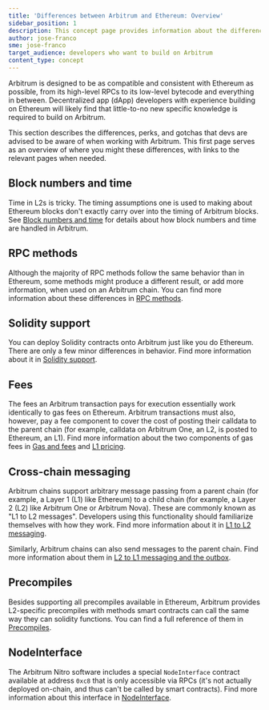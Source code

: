 ```yaml
---
title: 'Differences between Arbitrum and Ethereum: Overview'
sidebar_position: 1
description: This concept page provides information about the differences between Arbitrum and Ethereum so developers can easily understand what to expect when deploying to Arbitrum
author: jose-franco
sme: jose-franco
target_audience: developers who want to build on Arbitrum
content_type: concept
---
```


Arbitrum is designed to be as compatible and consistent with Ethereum as possible, from its high-level RPCs to its low-level bytecode and everything in between. <a data-quicklook-from="dapp">Decentralized app (dApp)</a> developers with experience building on Ethereum will likely find that little-to-no new specific knowledge is required to build on Arbitrum.

This section describes the differences, perks, and gotchas that devs are advised to be aware of when working with Arbitrum. This first page serves as an overview of where you might these differences, with links to the relevant pages when needed.

## Block numbers and time

Time in L2s is tricky. The timing assumptions one is used to making about Ethereum blocks don't exactly carry over into the timing of Arbitrum blocks. See [Block numbers and time](/build-decentralized-apps/arbitrum-vs-ethereum/block-numbers-and-time) for details about how block numbers and time are handled in Arbitrum.

## RPC methods

Although the majority of RPC methods follow the same behavior than in Ethereum, some methods might produce a different result, or add more information, when used on an Arbitrum chain. You can find more information about these differences in [RPC methods](/build-decentralized-apps/arbitrum-vs-ethereum/rpc-methods).

## Solidity support

You can deploy Solidity contracts onto Arbitrum just like you do Ethereum. There are only a few minor differences in behavior. Find more information about it in [Solidity support](/build-decentralized-apps/arbitrum-vs-ethereum/solidity-support).

## Fees

The fees an Arbitrum transaction pays for execution essentially work identically to gas fees on Ethereum. Arbitrum transactions must also, however, pay a fee component to cover the cost of posting their calldata to the parent chain (for example, calldata on Arbitrum One, an L2, is posted to Ethereum, an L1). Find more information about the two components of gas fees in [Gas and fees](/arbos/gas.mdx) and [L1 pricing](/arbos/l1-pricing.mdx).

## Cross-chain messaging

Arbitrum chains support arbitrary message passing from a parent chain (for example, a Layer 1 (L1) like Ethereum) to a child chain (for example, a Layer 2 (L2) like Arbitrum One or Arbitrum Nova). These are commonly known as "L1 to L2 messages". Developers using this functionality should familiarize themselves with how they work. Find more information about it in [L1 to L2 messaging](/arbos/l1-to-l2-messaging.mdx).

Similarly, Arbitrum chains can also send messages to the parent chain. Find more information about them in [L2 to L1 messaging and the outbox](/arbos/l2-to-l1-messaging.mdx).

## Precompiles

Besides supporting all precompiles available in Ethereum, Arbitrum provides L2-specific precompiles with methods smart contracts can call the same way they can solidity functions. You can find a full reference of them in [Precompiles](/build-decentralized-apps/precompiles/overview).

## NodeInterface

The Arbitrum Nitro software includes a special `NodeInterface` contract available at address `0xc8` that is only accessible via RPCs (it's not actually deployed on-chain, and thus can't be called by smart contracts). Find more information about this interface in [NodeInterface](/build-decentralized-apps/nodeinterface/overview).
